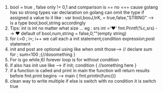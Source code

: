 1) bool = true , false only != 0,1 and comparison is == no === cause golang has so strong types var declaration on golang can omit the type if assigned a value to it like : var booI,booJ,trK, = true,false,"STRING" --> is a type bool,bool,string accordingly
2) Tips: int is int no matter what size ... eg : srs int ='♥' fmt.Printf(%c,srs) --> ♥ default of bool,num,string =    false,0,""(empty string)
3) for i:=0 ; i<; i++ we call each a init statement;condition expression;post statement
4) init and post are optional using like when omit those--> // declare sum for ; sum<100 ;{//dosomething }
5) For is go while 
ุ6) forever loop is for without condition
7) if also has init use like --> if init; condition { //something here }
8) if a function is called and print in main the function will return results before fmt.print begins --> main { fmt.println(func()}
9) clean way to write multiple if else is switch with no condition it is switch true

